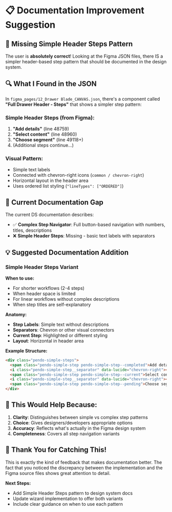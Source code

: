 # 📋 Documentation Improvement Suggestion

## 🎯 **Missing Simple Header Steps Pattern**

The user is **absolutely correct**! Looking at the Figma JSON files, there IS a simpler header-based step pattern that should be documented in the design system.

## 🔍 **What I Found in the JSON**

In `figma_pages/12_Drawer Blade_CANVAS.json`, there's a component called **"Full Drawer Header - Steps"** that shows a simpler step pattern:

### **Simple Header Steps (from Figma):**
1. **"Add details"** (line 48759)
2. **"Select content"** (line 48960)  
3. **"Choose segment"** (line 49118+)
4. (Additional steps continue...)

### **Visual Pattern:**
- Simple text labels
- Connected with chevron-right icons (`common / chevron-right`)
- Horizontal layout in the header area
- Uses ordered list styling (`"lineTypes": ["ORDERED"]`)

## 📖 **Current Documentation Gap**

The current DS documentation describes:
- ✅ **Complex Step Navigator**: Full button-based navigation with numbers, titles, descriptions
- ❌ **Simple Header Steps**: Missing - basic text labels with separators

## 💡 **Suggested Documentation Addition**

### **Simple Header Steps Variant**

**When to use:**
- For shorter workflows (2-4 steps)
- When header space is limited
- For linear workflows without complex descriptions
- When step titles are self-explanatory

**Anatomy:**
- **Step Labels**: Simple text without descriptions
- **Separators**: Chevron or other visual connectors  
- **Current Step**: Highlighted or different styling
- **Layout**: Horizontal in header area

**Example Structure:**
```html
<div class="pendo-simple-steps">
  <span class="pendo-simple-step pendo-simple-step--completed">Add details</span>
  <i class="pendo-simple-step__separator" data-lucide="chevron-right"></i>
  <span class="pendo-simple-step pendo-simple-step--current">Select content</span>
  <i class="pendo-simple-step__separator" data-lucide="chevron-right"></i>
  <span class="pendo-simple-step pendo-simple-step--pending">Choose segment</span>
</div>
```

## 🎯 **This Would Help Because:**

1. **Clarity**: Distinguishes between simple vs complex step patterns
2. **Choice**: Gives designers/developers appropriate options
3. **Accuracy**: Reflects what's actually in the Figma design system
4. **Completeness**: Covers all step navigation variants

## 🙏 **Thank You for Catching This!**

This is exactly the kind of feedback that makes documentation better. The fact that you noticed the discrepancy between the implementation and the Figma source files shows great attention to detail.

**Next Steps:**
- Add Simple Header Steps pattern to design system docs
- Update wizard implementation to offer both variants
- Include clear guidance on when to use each pattern
